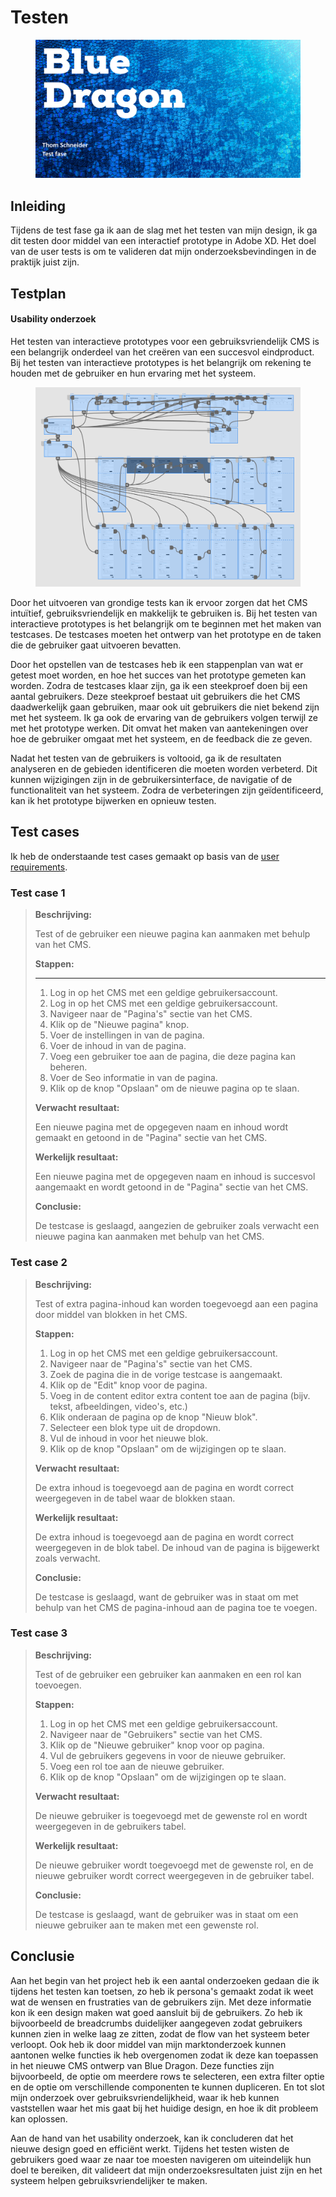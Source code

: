 # Testen

<figure><img src="../.gitbook/assets/vaktesting.png" alt=""><figcaption></figcaption></figure>

## Inleiding

Tijdens de test fase ga ik aan de slag met het testen van mijn design, ik ga dit testen door middel van een interactief prototype in Adobe XD. Het doel van de user tests is om te valideren dat mijn onderzoeksbevindingen in de praktijk juist zijn.

## Testplan

#### Usability onderzoek

Het testen van interactieve prototypes voor een gebruiksvriendelijk CMS is een belangrijk onderdeel van het creëren van een succesvol eindproduct. Bij het testen van interactieve prototypes is het belangrijk om rekening te houden met de gebruiker en hun ervaring met het systeem.&#x20;

<figure><img src="../.gitbook/assets/interactiefprototype.png" alt=""><figcaption></figcaption></figure>

Door het uitvoeren van grondige tests kan ik ervoor zorgen dat het CMS intuïtief, gebruiksvriendelijk en makkelijk te gebruiken is. Bij het testen van interactieve prototypes is het belangrijk om te beginnen met het maken van testcases. De testcases moeten het ontwerp van het prototype en de taken die de gebruiker gaat uitvoeren bevatten.&#x20;

Door het opstellen van de testcases heb ik een stappenplan van wat er getest moet worden, en hoe het succes van het prototype gemeten kan worden. Zodra de testcases klaar zijn, ga ik een steekproef doen bij een aantal gebruikers. Deze steekproef bestaat uit gebruikers die het CMS daadwerkelijk gaan gebruiken, maar ook uit gebruikers die niet bekend zijn met het systeem. Ik ga ook de ervaring van de gebruikers volgen terwijl ze met het prototype werken. Dit omvat het maken van aantekeningen over hoe de gebruiker omgaat met het systeem, en de feedback die ze geven.

Nadat het testen van de gebruikers is voltooid, ga ik de resultaten analyseren en de gebieden identificeren die moeten worden verbeterd. Dit kunnen wijzigingen zijn in de gebruikersinterface, de navigatie of de functionaliteit van het systeem. Zodra de verbeteringen zijn geïdentificeerd, kan ik het prototype bijwerken en opnieuw testen.

## Test cases

Ik heb de onderstaande test cases gemaakt op basis van de [user requirements](concept.md#user-requirements).

### Test case 1

> **Beschrijving:**&#x20;
>
> Test of de gebruiker een nieuwe pagina kan aanmaken met behulp van het CMS.
>
>
>
> **Stappen:**
>
> ****
>
> 1. Log in op het CMS met een geldige gebruikersaccount.
> 2. Log in op het CMS met een geldige gebruikersaccount.
> 3. Navigeer naar de "Pagina's" sectie van het CMS.
> 4. Klik op de "Nieuwe pagina" knop.
> 5. Voer de instellingen in van de pagina.
> 6. Voer de inhoud in van de pagina.
> 7. Voeg een gebruiker toe aan de pagina, die deze pagina kan beheren.
> 8. Voer de Seo informatie in van de pagina.
> 9. Klik op de knop "Opslaan" om de nieuwe pagina op te slaan.
>
>
>
> **Verwacht resultaat:**
>
> Een nieuwe pagina met de opgegeven naam en inhoud wordt gemaakt en getoond in de "Pagina" sectie van het CMS.
>
>
>
> **Werkelijk resultaat:**
>
> Een nieuwe pagina met de opgegeven naam en inhoud is succesvol aangemaakt en wordt getoond in de "Pagina" sectie van het CMS.
>
>
>
> **Conclusie:**
>
> De testcase is geslaagd, aangezien de gebruiker zoals verwacht een nieuwe pagina kan aanmaken met behulp van het CMS.

### Test case 2

> **Beschrijving:**&#x20;
>
> Test of extra pagina-inhoud kan worden toegevoegd aan een pagina door middel van blokken in het CMS.
>
> &#x20;
>
> **Stappen:**
>
> &#x20;
>
> 1. Log in op het CMS met een geldige gebruikersaccount.
> 2. Navigeer naar de "Pagina's" sectie van het CMS.
> 3. Zoek de pagina die in de vorige testcase is aangemaakt.
> 4. Klik op de "Edit" knop voor de pagina.
> 5. Voeg in de content editor extra content toe aan de pagina (bijv. tekst, afbeeldingen, video's, etc.)
> 6. Klik onderaan de pagina op de knop "Nieuw blok".
> 7. Selecteer een blok type uit de dropdown.
> 8. Vul de inhoud in voor het nieuwe blok.
> 9. Klik op de knop "Opslaan" om de wijzigingen op te slaan.
>
> &#x20;
>
> **Verwacht resultaat:**
>
> De extra inhoud is toegevoegd aan de pagina en wordt correct weergegeven in de tabel waar de blokken staan.
>
> &#x20;
>
> **Werkelijk resultaat:**
>
> De extra inhoud is toegevoegd aan de pagina en wordt correct weergegeven in de blok tabel. De inhoud van de pagina is bijgewerkt zoals verwacht.
>
> &#x20;
>
> **Conclusie:**
>
> De testcase is geslaagd, want de gebruiker was in staat om met behulp van het CMS de pagina-inhoud aan de pagina toe te voegen.

### Test case 3

> **Beschrijving:**&#x20;
>
> Test of de gebruiker een gebruiker kan aanmaken en een rol kan toevoegen.
>
> &#x20;
>
> **Stappen:**
>
> &#x20;
>
> 1. Log in op het CMS met een geldige gebruikersaccount.
> 2. Navigeer naar de "Gebruikers" sectie van het CMS.
> 3. Klik op de "Nieuwe gebruiker" knop voor op pagina.
> 4. Vul de gebruikers gegevens in voor de nieuwe gebruiker.
> 5. Voeg een rol toe aan de nieuwe gebruiker.
> 6. Klik op de knop "Opslaan" om de wijzigingen op te slaan.
>
> &#x20;
>
> **Verwacht resultaat:**
>
> De nieuwe gebruiker is toegevoegd met de gewenste rol en wordt weergegeven in de gebruikers tabel.
>
> &#x20;
>
> **Werkelijk resultaat:**
>
> De nieuwe gebruiker wordt toegevoegd met de gewenste rol, en de nieuwe gebruiker wordt correct weergegeven in de gebruiker tabel.
>
> &#x20;
>
> **Conclusie:**
>
> De testcase is geslaagd, want de gebruiker was in staat om een nieuwe gebruiker aan te maken met een gewenste rol.

## Conclusie

Aan het begin van het project heb ik een aantal onderzoeken gedaan die ik tijdens het testen kan toetsen, zo heb ik persona's gemaakt zodat ik weet wat de wensen en frustraties van de gebruikers zijn. Met deze informatie kon ik een design maken wat goed aansluit bij de gebruikers. Zo heb ik bijvoorbeeld de breadcrumbs duidelijker aangegeven zodat gebruikers kunnen zien in welke laag ze zitten, zodat de flow van het systeem beter verloopt. Ook heb ik door middel van mijn marktonderzoek kunnen aantonen welke functies ik heb overgenomen zodat ik deze kan toepassen in het nieuwe CMS ontwerp van Blue Dragon. Deze functies zijn bijvoorbeeld, de optie om meerdere rows te selecteren, een extra filter optie en de optie om verschillende componenten te kunnen dupliceren. En tot slot mijn onderzoek over gebruiksvriendelijkheid, waar ik heb kunnen vaststellen waar het mis gaat bij het huidige design, en hoe ik dit probleem kan oplossen.&#x20;

Aan de hand van het usability onderzoek, kan ik concluderen dat het nieuwe design goed en efficiënt werkt. Tijdens het testen wisten de gebruikers goed waar ze naar toe moesten navigeren om uiteindelijk hun doel te bereiken, dit valideert dat mijn onderzoeksresultaten juist zijn en het systeem helpen gebruiksvriendelijker te maken.
